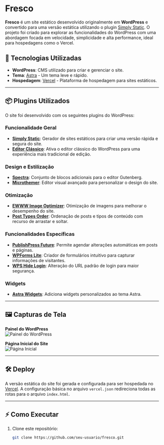 # Fresco

**Fresco** é um site estático desenvolvido originalmente em **WordPress** e convertido para uma versão estática utilizando o plugin [Simply Static](https://wordpress.org/plugins/simply-static/). O projeto foi criado para explorar as funcionalidades do WordPress com uma abordagem focada em velocidade, simplicidade e alta performance, ideal para hospedagens como o Vercel.

## 🚀 Tecnologias Utilizadas

- **WordPress**: CMS utilizado para criar e gerenciar o site.
- **Tema**: [Astra](https://wpastra.com/) - Um tema leve e rápido.
- **Hospedagem**: [Vercel](https://vercel.com) - Plataforma de hospedagem para sites estáticos.

---

## 📦 Plugins Utilizados

O site foi desenvolvido com os seguintes plugins do WordPress:

### Funcionalidade Geral
- **[Simply Static](https://wordpress.org/plugins/simply-static/)**: Gerador de sites estáticos para criar uma versão rápida e segura do site.
- **[Editor Clássico](https://wordpress.org/plugins/classic-editor/)**: Ativa o editor clássico do WordPress para uma experiência mais tradicional de edição.

### Design e Estilização
- **[Spectra](https://wordpress.org/plugins/ultimate-addons-for-gutenberg/)**: Conjunto de blocos adicionais para o editor Gutenberg.
- **[Microthemer](https://wordpress.org/plugins/microthemer/)**: Editor visual avançado para personalizar o design do site.

### Otimização
- **[EWWW Image Optimizer](https://wordpress.org/plugins/ewww-image-optimizer/)**: Otimização de imagens para melhorar o desempenho do site.
- **[Post Types Order](https://wordpress.org/plugins/post-types-order/)**: Ordenação de posts e tipos de conteúdo com recurso de arrastar e soltar.

### Funcionalidades Específicas
- **[PublishPress Future](https://wordpress.org/plugins/post-expirator/)**: Permite agendar alterações automáticas em posts e páginas.
- **[WPForms Lite](https://wordpress.org/plugins/wpforms-lite/)**: Criador de formulários intuitivo para capturar informações de visitantes.
- **[WPS Hide Login](https://wordpress.org/plugins/wps-hide-login/)**: Alteração do URL padrão de login para maior segurança.

### Widgets
- **[Astra Widgets](https://wordpress.org/plugins/astra-widgets/)**: Adiciona widgets personalizados ao tema Astra.

---

## 🖼️ Capturas de Tela

**Painel do WordPress**  
![Painel do WordPress](assets/wordpress-dashboard.png)

**Página Inicial do Site**  
![Página Inicial](assets/homepage.png)

---

## 🛠️ Deploy

A versão estática do site foi gerada e configurada para ser hospedada no [Vercel](https://vercel.com). A configuração básica no arquivo `vercel.json` redireciona todas as rotas para o arquivo `index.html`.

---

## ⚡ Como Executar

1. Clone este repositório:
   ```bash
   git clone https://github.com/seu-usuario/fresco.git

